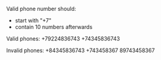 Valid phone number should:
- start with "+7"
- contain 10 numbers afterwards

Valid phones:
+79224836743
+74345836743

Invalid phones:
+84345836743
+743458367
89743458367